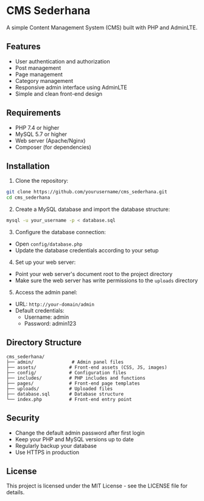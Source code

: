 # CMS Sederhana

A simple Content Management System (CMS) built with PHP and AdminLTE.

## Features

- User authentication and authorization
- Post management
- Page management
- Category management
- Responsive admin interface using AdminLTE
- Simple and clean front-end design

## Requirements

- PHP 7.4 or higher
- MySQL 5.7 or higher
- Web server (Apache/Nginx)
- Composer (for dependencies)

## Installation

1. Clone the repository:
```bash
git clone https://github.com/yourusername/cms_sederhana.git
cd cms_sederhana
```

2. Create a MySQL database and import the database structure:
```bash
mysql -u your_username -p < database.sql
```

3. Configure the database connection:
- Open `config/database.php`
- Update the database credentials according to your setup

4. Set up your web server:
- Point your web server's document root to the project directory
- Make sure the web server has write permissions to the `uploads` directory

5. Access the admin panel:
- URL: `http://your-domain/admin`
- Default credentials:
  - Username: admin
  - Password: admin123

## Directory Structure

```
cms_sederhana/
├── admin/              # Admin panel files
├── assets/            # Front-end assets (CSS, JS, images)
├── config/            # Configuration files
├── includes/          # PHP includes and functions
├── pages/             # Front-end page templates
├── uploads/           # Uploaded files
├── database.sql       # Database structure
└── index.php          # Front-end entry point
```

## Security

- Change the default admin password after first login
- Keep your PHP and MySQL versions up to date
- Regularly backup your database
- Use HTTPS in production

## License

This project is licensed under the MIT License - see the LICENSE file for details. 